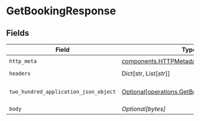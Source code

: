 # GetBookingResponse


## Fields

| Field                                                                                            | Type                                                                                             | Required                                                                                         | Description                                                                                      |
| ------------------------------------------------------------------------------------------------ | ------------------------------------------------------------------------------------------------ | ------------------------------------------------------------------------------------------------ | ------------------------------------------------------------------------------------------------ |
| `http_meta`                                                                                      | [components.HTTPMetadata](../../models/components/httpmetadata.md)                               | :heavy_check_mark:                                                                               | N/A                                                                                              |
| `headers`                                                                                        | Dict[str, List[*str*]]                                                                           | :heavy_check_mark:                                                                               | N/A                                                                                              |
| `two_hundred_application_json_object`                                                            | [Optional[operations.GetBookingResponseBody]](../../models/operations/getbookingresponsebody.md) | :heavy_minus_sign:                                                                               | The booking details                                                                              |
| `body`                                                                                           | *Optional[bytes]*                                                                                | :heavy_minus_sign:                                                                               | N/A                                                                                              |